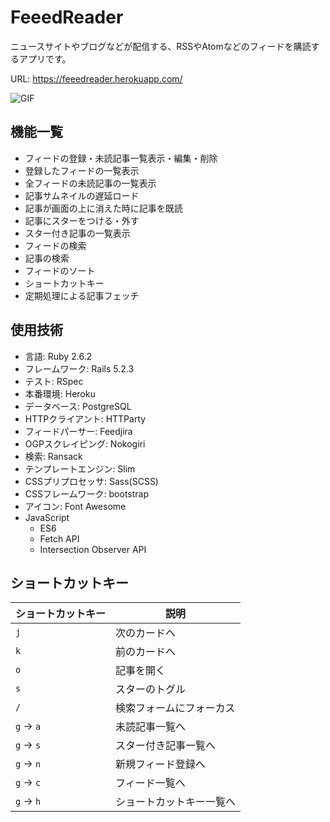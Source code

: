 # FeeedReader

ニュースサイトやブログなどが配信する、RSSやAtomなどのフィードを購読するアプリです。

URL: https://feeedreader.herokuapp.com/

![GIF](https://user-images.githubusercontent.com/48312376/66178668-1e100400-e6a1-11e9-9332-39117ebbb61c.gif)

## 機能一覧

* フィードの登録・未読記事一覧表示・編集・削除
* 登録したフィードの一覧表示
* 全フィードの未読記事の一覧表示
* 記事サムネイルの遅延ロード
* 記事が画面の上に消えた時に記事を既読
* 記事にスターをつける・外す
* スター付き記事の一覧表示
* フィードの検索
* 記事の検索
* フィードのソート
* ショートカットキー
* 定期処理による記事フェッチ

## 使用技術

* 言語: Ruby 2.6.2
* フレームワーク: Rails 5.2.3
* テスト: RSpec
* 本番環境: Heroku
* データベース: PostgreSQL
* HTTPクライアント: HTTParty
* フィードパーサー: Feedjira
* OGPスクレイピング: Nokogiri
* 検索: Ransack
* テンプレートエンジン: Slim
* CSSプリプロセッサ: Sass(SCSS)
* CSSフレームワーク: bootstrap
* アイコン: Font Awesome
* JavaScript
  * ES6
  * Fetch API
  * Intersection Observer API

## ショートカットキー

| ショートカットキー | 説明                     |
| ------------------ | ------------------------ |
| `j`                | 次のカードへ             |
| `k`                | 前のカードへ             |
| `o`                | 記事を開く               |
| `s`                | スターのトグル           |
| `/`                | 検索フォームにフォーカス |
| `g` → `a`          | 未読記事一覧へ           |
| `g` → `s`          | スター付き記事一覧へ     |
| `g` → `n`          | 新規フィード登録へ       |
| `g` → `c`          | フィード一覧へ           |
| `g` → `h`          | ショートカットキー一覧へ |
